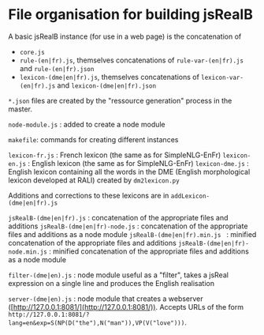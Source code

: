 # File organisation for building jsRealB

A basic jsRealB instance (for use in a web page) is the concatenation of

* `core.js`
*  `rule-(en|fr).js`,  themselves concatenations of `rule-var-(en|fr).js` and `rule-(en|fr).json`
* `lexicon-(dme|en|fr).js`,  themselves concatenations of `lexicon-var-(en|fr).js` and `lexicon-(dme|en|fr).json`

`*.json` files are created by the "ressource generation" process in the master.

`node-module.js` : added to create a node module

`makefile`: commands for creating different instances 

``lexicon-fr.js``  : French lexicon (the same as for SimpleNLG-EnFr)
``lexicon-en.js``  : English lexicon (the same as for SimpleNLG-EnFr)
``lexicon-dme.js`` : English lexicon containing all the words in the DME (English morphological lexicon developed at RALI) created by ``dm2lexicon.py``

Additions and corrections to these lexicons are in ``addLexicon-(dme|en|fr).js``

`jsRealB-(dme|en|fr).js`  : concatenation of the appropriate files and additions
`jsRealB-(dme|en|fr)-node.js`  : concatenation of the appropriate files and additions as a node module
`jsRealB-(dme|en|fr).min.js ` : minified concatenation of the appropriate files and additions
`jsRealB-(dme|en|fr)-node.min.js` : minified concatenation of the appropriate files and additions as a node module

`filter-(dme|en).js` : node module useful as a "filter", takes a jsReal expression on a single line and produces the English realisation

`server-(dme|en).js` : node module that creates a webserver ([http://127.0.0.1:8081/](http://127.0.0.1:8081/)). Accepts URLs of the form `http://127.0.0.1:8081/?lang=en&exp=S(NP(D("the"),N("man")),VP(V("love")))`.
